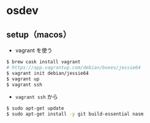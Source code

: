 # osdev
## setup（macos）
* vagrant を使う
``` bash
$ brew cask install vagrant
# https://app.vagrantup.com/debian/boxes/jessie64
$ vagrant init debian/jessie64
$ vagrant up
$ vagrant ssh
```

* ```vagrant ssh``` から
``` bash
$ sudo apt-get update
$ sudo apt-get install -y git build-essential nasm
```
